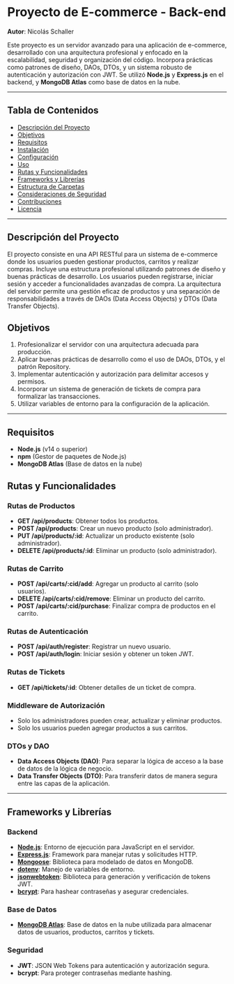 # Proyecto de E-commerce - Back-end

**Autor**: Nicolás Schaller

Este proyecto es un servidor avanzado para una aplicación de e-commerce, desarrollado con una arquitectura profesional y enfocado en la escalabilidad, seguridad y organización del código. Incorpora prácticas como patrones de diseño, DAOs, DTOs, y un sistema robusto de autenticación y autorización con JWT. Se utilizó **Node.js** y **Express.js** en el backend, y **MongoDB Atlas** como base de datos en la nube.

---

## Tabla de Contenidos

- [Descripción del Proyecto](#descripción-del-proyecto)
- [Objetivos](#objetivos)
- [Requisitos](#requisitos)
- [Instalación](#instalación)
- [Configuración](#configuración)
- [Uso](#uso)
- [Rutas y Funcionalidades](#rutas-y-funcionalidades)
- [Frameworks y Librerías](#frameworks-y-librerías)
- [Estructura de Carpetas](#estructura-de-carpetas)
- [Consideraciones de Seguridad](#consideraciones-de-seguridad)
- [Contribuciones](#contribuciones)
- [Licencia](#licencia)

---

## Descripción del Proyecto

El proyecto consiste en una API RESTful para un sistema de e-commerce donde los usuarios pueden gestionar productos, carritos y realizar compras. Incluye una estructura profesional utilizando patrones de diseño y buenas prácticas de desarrollo. Los usuarios pueden registrarse, iniciar sesión y acceder a funcionalidades avanzadas de compra. La arquitectura del servidor permite una gestión eficaz de productos y una separación de responsabilidades a través de DAOs (Data Access Objects) y DTOs (Data Transfer Objects).

## Objetivos

1. Profesionalizar el servidor con una arquitectura adecuada para producción.
2. Aplicar buenas prácticas de desarrollo como el uso de DAOs, DTOs, y el patrón Repository.
3. Implementar autenticación y autorización para delimitar accesos y permisos.
4. Incorporar un sistema de generación de tickets de compra para formalizar las transacciones.
5. Utilizar variables de entorno para la configuración de la aplicación.

---

## Requisitos

- **Node.js** (v14 o superior)
- **npm** (Gestor de paquetes de Node.js)
- **MongoDB Atlas** (Base de datos en la nube)

## Rutas y Funcionalidades

### Rutas de Productos

- **GET /api/products**: Obtener todos los productos.
- **POST /api/products**: Crear un nuevo producto (solo administrador).
- **PUT /api/products/:id**: Actualizar un producto existente (solo administrador).
- **DELETE /api/products/:id**: Eliminar un producto (solo administrador).

### Rutas de Carrito

- **POST /api/carts/:cid/add**: Agregar un producto al carrito (solo usuarios).
- **DELETE /api/carts/:cid/remove**: Eliminar un producto del carrito.
- **POST /api/carts/:cid/purchase**: Finalizar compra de productos en el carrito.

### Rutas de Autenticación

- **POST /api/auth/register**: Registrar un nuevo usuario.
- **POST /api/auth/login**: Iniciar sesión y obtener un token JWT.

### Rutas de Tickets

- **GET /api/tickets/:id**: Obtener detalles de un ticket de compra.

### Middleware de Autorización

- Solo los administradores pueden crear, actualizar y eliminar productos.
- Solo los usuarios pueden agregar productos a sus carritos.

### DTOs y DAO

- **Data Access Objects (DAO)**: Para separar la lógica de acceso a la base de datos de la lógica de negocio.
- **Data Transfer Objects (DTO)**: Para transferir datos de manera segura entre las capas de la aplicación.

---

## Frameworks y Librerías

### Backend

- **[Node.js](https://nodejs.org/)**: Entorno de ejecución para JavaScript en el servidor.
- **[Express.js](https://expressjs.com/)**: Framework para manejar rutas y solicitudes HTTP.
- **[Mongoose](https://mongoosejs.com/)**: Biblioteca para modelado de datos en MongoDB.
- **[dotenv](https://github.com/motdotla/dotenv)**: Manejo de variables de entorno.
- **[jsonwebtoken](https://github.com/auth0/node-jsonwebtoken)**: Biblioteca para generación y verificación de tokens JWT.
- **[bcrypt](https://www.npmjs.com/package/bcrypt)**: Para hashear contraseñas y asegurar credenciales.

### Base de Datos

- **[MongoDB Atlas](https://www.mongodb.com/atlas/database)**: Base de datos en la nube utilizada para almacenar datos de usuarios, productos, carritos y tickets.

### Seguridad

- **JWT**: JSON Web Tokens para autenticación y autorización segura.
- **bcrypt**: Para proteger contraseñas mediante hashing.
